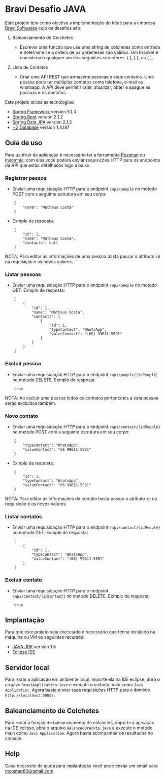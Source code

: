 # Bravi Desafio JAVA

Este projeto tem como objetivo a implementação do teste para a empresa [Bravi Softwares](https://www.bravi.com.br/) cujo os desafios são:

1. Baleanciamento de Colchetes

   - Escrever uma função que use uma string de colchetes como entrada e determine se a ordem de os parênteses são válidos. Um bracket é considerado qualquer um dos seguintes caracteres: ( ), { }, ou [ ].

2. Lista de Contatos
   - Criar uma API REST que armazene pessoas e seus contatos. Uma pessoa pode ter múltiplos contatos como telefone, e-mail ou whatsapp. A API deve permitir criar, atualizar, obter e apague as pessoas e os contatos.

Este projeto utiliza as tecnologias:

- [Spring Framework](https://spring.io/) version 5.1.4
- [Spring Boot](https://spring.io/) version 2.1.2
- [Spring Data JPA](https://spring.io/projects/spring-data-jpa) version 2.1.2
- [H2 Database](https://getbootstrap.com) version 1.4.197

## Guia de uso

Para usufruir da aplicação é necessário ter a ferramenta [Postman](https://www.getpostman.com/) ou [Insomnia](https://insomnia.rest), com elas você poderá enviar requisições HTTP para os endpoints da API que estão detalhados logo a baixo.

### Registrar pessoa

- Enviar uma requisicação HTTP para o endpoint `/api/people` no metodo POST com a seguinte estrutura em seu corpo:

```
    {
        "name": "Matheus Costa"
    }
```

- Exmplo de resposta:

```
    {
        "id": 1,
        "name": "Matheus Costa",
        "contacts": null
    }
```

NOTA: Para editar as informações de uma pessoa basta passar o atributo `id` na requisição e os novos valores.

### Listar pessoas

- Enviar uma requisicação HTTP para o endpoint `/api/people` no metodo GET. Exmplo de resposta:

```
    [
        {
            "id": 1,
            "name": "Matheus Costa",
            "contacts": [
                {
                    "id": 1,
                    "typeContact": "WhatsApp",
                    "valueContact": "(66) 99611-5591"
                }
            ]
        }
    ]
```

### Excluir pessoa

- Enviar uma requisicação HTTP para o endpoint `/api/people/{idPeople}` no metodo DELETE. Exmplo de resposta:

```
    true
```

NOTA: Ao excluir uma pessoa todos os contatos pertencetes a esta pessoa serão excluidos também.

### Novo contato

- Enviar uma requisicação HTTP para o endpoint `/api/contact/{idPeople}` no metodo POST com a seguinte estrutura em seu corpo:

```
    {
        "typeContact": "WhatsApp",
        "valueContact": "66 99611-5591"
    }
```

- Exmplo de resposta:

```
    {
        "id": 1,
        "typeContact": "WhatsApp",
        "valueContact": "66 99611-5591"
    }
```

NOTA: Para editar as informações de contato basta passar o atributo `id` na requisição e os novos valores.

### Listar contatos

- Enviar uma requisicação HTTP para o endpoint `/api/contact/{idPeople}` no metodo GET. Exmplo de resposta:

```
    [
        {
            "id": 1,
            "typeContact": "WhatsApp",
            "valueContact": "(66) 99611-5591"
        }
    ]
```

### Excluir contato

- Enviar uma requisicação HTTP para o endpoint `/api/contact/{idContact}` no metodo DELETE. Exmplo de resposta:

```
    true
```

## Implantação

Para que este projeto seja executado é necessário que tenha instalado na máquina ou VM os seguintes recursos:

- [JAVA JDK](https://www.oracle.com/technetwork/java/javase/downloads/jdk8-downloads-2133151.html) version 1.8
- [Eclipse IDE](https://www.eclipse.org/)

## Servidor local

Para rodar a aplicação em ambiente local, importe ela na IDE eclipse, abra o arquivo `BraviApplication.java` e execute o metodo main como `Java Application`. Agora basta enviar suas requisições HTTP para o domínio `http://localhost:9000/`.

## Baleanciamento de Colchetes

Para rodar a função de baleanciamento de colchetes, importe a apicação na IDE eclipse, abra o arquivo `BalancedBrackts.java` e execute o metodo main como `Java Application`. Agora basta acompanhar os resultados no console.

## Help

Caso necessite de ajuda para implantação você pode enviar um email para [mcostap80@gmail.com](mailto://mcosta80@gmail.com).
